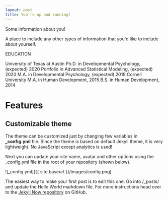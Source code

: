 ```yaml
---
layout: post
title: You're up and running!
---
```


Some information about you!

A place to include any other types of information that you'd like to include about yourself.

EDUCATION

University of Texas at Austin
Ph.D. in Developmental Psychology, (expected) 2020
Portfolio in Advanced Statistical Modeling, (expected) 2020
M.A. in Developmental Psychology, (expected) 2019
Cornell University
M.A. in Human Development, 2015
B.S. in Human Development, 2014

# Features

## Customizable theme
The theme can be customized just by changing few variables in **_config.yml** file.
Since the theme is based on default Jekyll theme, it is very lightweight. No JavaScript except analytics is used!

Next you can update your site name, avatar and other options using the _config.yml file in the root of your repository (shown below).

![_config.yml]({{ site.baseurl }}/images/config.png)

The easiest way to make your first post is to edit this one. Go into /_posts/ and update the Hello World markdown file. For more instructions head over to the [Jekyll Now repository](https://github.com/barryclark/jekyll-now) on GitHub.
